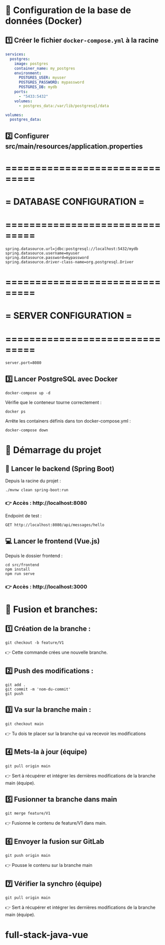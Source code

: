 # 🐋 Configuration de la base de données (Docker)

## 1️⃣ Créer le fichier `docker-compose.yml` à la racine

```yaml
services:
  postgres:
    image: postgres
    container_name: my_postgres
    environment:
      POSTGRES_USER: myuser
      POSTGRES_PASSWORD: mypassword
      POSTGRES_DB: mydb
    ports:
      - "5433:5432"
    volumes:
      - postgres_data:/var/lib/postgresql/data

volumes:
  postgres_data:
  ```

## 2️⃣ Configurer src/main/resources/application.properties

# ===============================
# = DATABASE CONFIGURATION =
# ===============================
```
spring.datasource.url=jdbc:postgresql://localhost:5432/mydb
spring.datasource.username=myuser
spring.datasource.password=mypassword
spring.datasource.driver-class-name=org.postgresql.Driver
```
# ===============================
# = SERVER CONFIGURATION =
# ===============================
```
server.port=8080
```

##  3️⃣ Lancer PostgreSQL avec Docker
```
docker-compose up -d
```

Vérifie que le conteneur tourne correctement :
```
docker ps
```
Arrête les containers définis dans ton docker-compose.yml : 
```
docker-compose down
```
# 🚀 Démarrage du projet
## 🧠 Lancer le backend (Spring Boot)

Depuis la racine du projet :

```
./mvnw clean spring-boot:run
```
### 👉 Accès : http://localhost:8080

Endpoint de test :
```
GET http://localhost:8080/api/messages/hello
```

## 💻 Lancer le frontend (Vue.js)

Depuis le dossier frontend :

```
cd src/frontend
npm install
npm run serve
```

### 👉 Accès : http://localhost:3000

# 🪾 Fusion et branches: 
## 1️⃣ Création de la branche : 
```
git checkout -b feature/V1
```
👉 Cette commande crées une nouvelle branche.

## 2️⃣ Push des modifications :
```
git add .
git commit -m 'nom-du-commit'
git push
```

## 3️⃣ Va sur la branche main :
```
git checkout main
```
👉 Tu dois te placer sur la branche qui va recevoir les modifications

## 4️⃣ Mets-la à jour (équipe)

```
git pull origin main
```
👉 Sert à récupérer et intégrer les dernières modifications de la branche main (équipe).

## 5️⃣ Fusionner ta branche dans main

```
git merge feature/V1
```
👉 Fusionne le contenu de feature/V1 dans main.

## 6️⃣ Envoyer la fusion sur GitLab

```
git push origin main
```
👉 Pousse le contenu sur la branche main
## 7️⃣ Vérifier la synchro (équipe)
```
git pull origin main
```
👉 Sert à récupérer et intégrer les dernières modifications de la branche main (équipe).


# full-stack-java-vue
